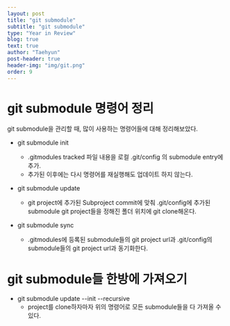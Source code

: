 ```yaml
---
layout: post
title: "git submodule"
subtitle: "git submodule"
type: "Year in Review"
blog: true
text: true
author: "Taehyun"
post-header: true
header-img: "img/git.png"
order: 9
---
```


# git submodule 명령어 정리

git submodule을 관리할 때, 많이 사용하는 명령어들에 대해 정리해보았다.

- git submodule init
     - .gitmodules tracked 파일 내용을 로컬 .git/config 의 submodule entry에 추가.
     - 추가된 이후에는 다시 명령어를 재실행해도 업데이트 하지 않는다.

- git submodule update
    -  git project에 추가된 Subproject commit에 맞춰 .git/config에 추가된 submodule git project들을 정해진 폴더 위치에 git clone해온다.

- git submodule sync
    -  .gitmodules에 등록된 submodule들의 git project url과 .git/config의 submodule들의 git project url과 동기화한다.

# git submodule들 한방에 가져오기

- git submodule update --init --recursive
    - project를 clone하자마자 위의 명령어로 모든 submodule들을 다 가져올 수 있다.
